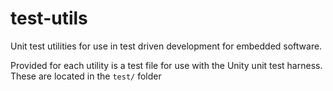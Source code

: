 # test-utils

Unit test utilities for use in test driven development for embedded software.

Provided for each utility is a test file for use with the Unity unit test harness. 
These are located in the `test/` folder
